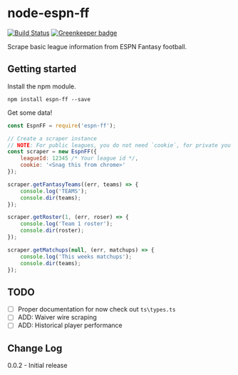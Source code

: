 # node-espn-ff
[![Build Status](https://travis-ci.org/bahildebrand/node-espn-ff.svg?branch=master)](https://travis-ci.org/bahildebrand/node-espn-ff) [![Greenkeeper badge](https://badges.greenkeeper.io/bahildebrand/node-espn-ff.svg)](https://greenkeeper.io/)

Scrape basic league information from ESPN Fantasy football.

## Getting started

Install the npm module.
```
npm install espn-ff --save
```

Get some data!
```javascript
const EspnFF = require('espn-ff');

// Create a scraper instance
// NOTE: For public leagues, you do not need `cookie`, for private you will
const scraper = new EspnFF({
    leagueId: 12345 /* Your league id */,
    cookie: '<Snag this from chrome>'
});

scraper.getFantasyTeams((err, teams) => {
    console.log('TEAMS');
    console.dir(teams);
});

scraper.getRoster(1, (err, roser) => {
    console.log('Team 1 roster');
    console.dir(roster);
});

scraper.getMatchups(null, (err, matchups) => {
    console.log('This weeks matchups');
    console.dir(teams);
});
```

## TODO

- [ ] Proper documentation for now check out `ts\types.ts`
- [ ] ADD: Waiver wire scraping
- [ ] ADD: Historical player performance

## Change Log
0.0.2 - Initial release
